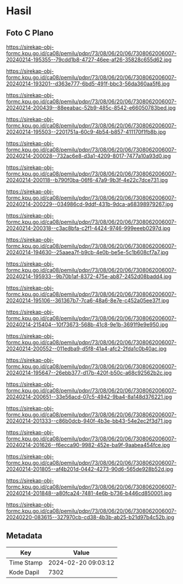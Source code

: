 # Hasil

## Foto C Plano

https://sirekap-obj-formc.kpu.go.id/ca08/pemilu/pdpr/73/08/06/20/06/7308062006007-20240214-195355--79cdd1b8-4727-46ee-af26-35828c655d62.jpg

https://sirekap-obj-formc.kpu.go.id/ca08/pemilu/pdpr/73/08/06/20/06/7308062006007-20240214-193201--d363e777-6bd5-491f-bbc3-56da360aa5f6.jpg

https://sirekap-obj-formc.kpu.go.id/ca08/pemilu/pdpr/73/08/06/20/06/7308062006007-20240214-200439--88eeabac-52b9-485c-8542-e66050783bed.jpg

https://sirekap-obj-formc.kpu.go.id/ca08/pemilu/pdpr/73/08/06/20/06/7308062006007-20240214-195503--2201751a-60c9-4b54-b857-411170f1fb8b.jpg

https://sirekap-obj-formc.kpu.go.id/ca08/pemilu/pdpr/73/08/06/20/06/7308062006007-20240214-200028--732ac6e8-d3a1-4209-8017-7477a10a93d0.jpg

https://sirekap-obj-formc.kpu.go.id/ca08/pemilu/pdpr/73/08/06/20/06/7308062006007-20240214-200118--b790f0ba-06f6-47a9-9b3f-4e22c7dce731.jpg

https://sirekap-obj-formc.kpu.go.id/ca08/pemilu/pdpr/73/08/06/20/06/7308062006007-20240214-200229--034986cd-9ddf-431b-9dca-a68398979267.jpg

https://sirekap-obj-formc.kpu.go.id/ca08/pemilu/pdpr/73/08/06/20/06/7308062006007-20240214-200318--c3ac8bfa-c2f1-4424-9746-999eeeb0297d.jpg

https://sirekap-obj-formc.kpu.go.id/ca08/pemilu/pdpr/73/08/06/20/06/7308062006007-20240214-194630--25aaea7f-b9cb-4e0b-be5e-5c1b608cf7a7.jpg

https://sirekap-obj-formc.kpu.go.id/ca08/pemilu/pdpr/73/08/06/20/06/7308062006007-20240214-195933--9b70b1af-8372-475e-ab87-2452d08badd4.jpg

https://sirekap-obj-formc.kpu.go.id/ca08/pemilu/pdpr/73/08/06/20/06/7308062006007-20240214-195106--361367b7-7ca6-48a6-8e7e-c452a05ee37f.jpg

https://sirekap-obj-formc.kpu.go.id/ca08/pemilu/pdpr/73/08/06/20/06/7308062006007-20240214-215404--10f73673-568b-41c8-9e1b-3691f9e9e950.jpg

https://sirekap-obj-formc.kpu.go.id/ca08/pemilu/pdpr/73/08/06/20/06/7308062006007-20240214-200552--011edba9-d5f8-41a4-afc2-2fda1c0b40ac.jpg

https://sirekap-obj-formc.kpu.go.id/ca08/pemilu/pdpr/73/08/06/20/06/7308062006007-20240214-195647--26ebb377-d17b-420f-b50c-a68c92562b2c.jpg

https://sirekap-obj-formc.kpu.go.id/ca08/pemilu/pdpr/73/08/06/20/06/7308062006007-20240214-200651--33e56acd-07c5-4942-9ba4-8a148d376221.jpg

https://sirekap-obj-formc.kpu.go.id/ca08/pemilu/pdpr/73/08/06/20/06/7308062006007-20240214-201333--c86b0dcb-940f-4b3e-bb43-54e2ec2f3d71.jpg

https://sirekap-obj-formc.kpu.go.id/ca08/pemilu/pdpr/73/08/06/20/06/7308062006007-20240214-201626--f6ecca90-9982-452e-ba9f-9aabea454fce.jpg

https://sirekap-obj-formc.kpu.go.id/ca08/pemilu/pdpr/73/08/06/20/06/7308062006007-20240214-201805--af4b201d-0442-4273-90d6-565de928b52d.jpg

https://sirekap-obj-formc.kpu.go.id/ca08/pemilu/pdpr/73/08/06/20/06/7308062006007-20240214-201848--a80fca24-7481-4e6b-b736-b446cd850001.jpg

https://sirekap-obj-formc.kpu.go.id/ca08/pemilu/pdpr/73/08/06/20/06/7308062006007-20240220-083615--327970cb-cd38-4b3b-ab25-b21d97b4c52b.jpg


## Metadata

| Key        | Value               |
| ---------- | ------------------- |
| Time Stamp | 2024-02-20 09:03:12 |
| Kode Dapil | 7302                |



